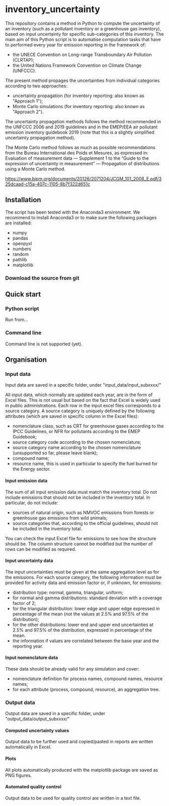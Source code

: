 # inventory_uncertainty
This repository contains a method in Python to compute the uncertainty of an inventory (such as a pollutant inventory or a greenhouse gas inventory), based on input uncertainty for specific sub-categories of this inventory. The main aim of this Python script is to automatise computation tasks that have to performed every year for emission reporting in the framework of:
- the UNECE Convention on Long-range Transboundary Air Pollution (CLRTAP);
- the United Nations Framework Convention on Climate Change (UNFCCC).

The present method propages the uncertainties from individual categories according to two approaches:
- uncertainty propagation (for inventory reporting: also known as "Approach 1");
- Monte Carlo simulations (for inventory reporting: also known as "Approach 2").

The uncertainty propagation methods follows the method recommended in the UNFCCC 2006 and 2019 guidelines and in the EMEP/EEA air pollutant emission inventory guidebook 2019 (note that this is a slightly simplified uncertainty propagation method).

The Monte Carlo method follows as much as possible recommendations from the Bureau International des Poids et Mesures, as expressed in: Evaluation of measurement data — Supplement 1 to the “Guide to the expression of uncertainty in measurement” — Propagation of distributions using a Monte Carlo method.

https://www.bipm.org/documents/20126/2071204/JCGM_101_2008_E.pdf/325dcaad-c15a-407c-1105-8b7f322d651c

## Installation

The script has been tested with the Anaconda3 environment. We recommend to install Anaconda3 or to make sure the following packages are installed:
- numpy
- pandas
- openpyxl
- numbers
- random
- pathlib
- matplotlib


### Download the source from git

## Quick start

### Python script

Run from...

### Command line
Command line is not supported (yet).

## Organisation

### Input data
Input data are saved in a specific folder, under "input_data/input_subxxxx/"

All input data, which normally are updated each year, are in the form of Excel files. This is not usual but based on the fact that Excel is widely used in public administrations.
Each row in the input excel files corresponds to a source category. A source category is uniquely defined by the following attributes (which are saved in specific column in the Excel files):
- nomenclature class, such as CRT for greenhouse gases according to the IPCC Guidelines, or NFR for pollutants according to the EMEP Guidebook;
- source category code according to the chosen nomenclature;
- source category name according to the chosen nomenclature (unsupported so far, please leave blank);
- compound name;
- resource name, this is used in particular to specify the fuel burned for the Energy sector.

#### Input emission data

The sum of all input emission data must match the inventory total.
Do not include emissions that should not be included in the inventory total. In particular, do not include:
- sources of natural origin, such as NMVOC emissions from forests or greenhouse gas emissions from wild animals;
- source categories that, according to the official guidelines, should not be included in the inventory total.

You can check the input Excel file for emissions to see how the structure should be. The column structure cannot be modified but the number of rows can be modified as required.

#### Input uncertainty data

The input uncertainties must be given at the same aggregation level as for the emissions. For each source category, the following information must be provided for activity data and emission factor or, if unknown, for emissions:
- distribution type: normal, gamma, triangular, uniform;
- for normal and gamma distributions: standard deviation with a coverage factor of 2;
- for the triangular distribution: lower edge and upper edge expressed in percentage of the mean (not the values at 2.5% and 97.5% of the distribution);
- for the other distributions: lower end and upper end uncertainties at 2.5% and 97.5% of the distribution, expressed in percentage of the mean.
- the information if values are correlated between the base year and the reporting year.

#### Input nomenclature data
These data should be already valid for any simulation and cover:
- nomenclature definition for process names, compound names, resource names;
- for each attribute (process, compound, resource), an aggregation tree.


### Output data
Output data are saved in a specific folder, under "output_data/output_subxxxx/"

#### Computed uncertainty values
Output data to be further used and copied/pasted in reports are written automatically in Excel.

#### Plots
All plots automatically produced with the matplotlib package are saved as PNG figures.

#### Automated quality control
Output data to be used for quality control are written in a text file.
